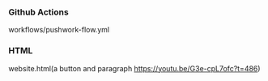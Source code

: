 ### Github Actions  
workflows/pushwork-flow.yml  

### HTML  
website.html(a button and paragraph https://youtu.be/G3e-cpL7ofc?t=486)  
